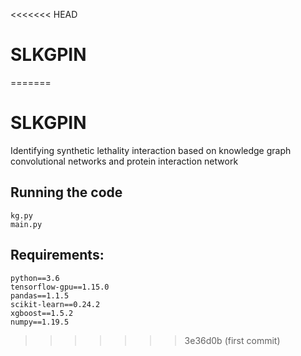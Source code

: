 <<<<<<< HEAD
# SLKGPIN
=======
# SLKGPIN
Identifying synthetic lethality interaction based on knowledge graph convolutional networks and protein interaction network


## Running the code
	kg.py
	main.py

## Requirements:
	python==3.6
	tensorflow-gpu==1.15.0
	pandas==1.1.5
	scikit-learn==0.24.2
	xgboost==1.5.2
	numpy==1.19.5 

>>>>>>> 3e36d0b (first commit)
